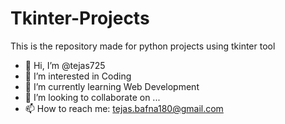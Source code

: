 # Tkinter-Projects
This is the repository made for python projects using tkinter tool

- 👋 Hi, I’m @tejas725
- 👀 I’m interested in Coding
- 🌱 I’m currently learning Web Development
- 💞️ I’m looking to collaborate on ...
- 📫 How to reach me: tejas.bafna180@gmail.com

<!---
tejas725/tejas725 is a ✨ special ✨ repository because its `README.md` (this file) appears on your GitHub profile.
You can click the Preview link to take a look at your changes.
--->
